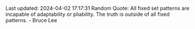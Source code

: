 Last updated: 2024-04-02 17:17:31
Random Quote: All fixed set patterns are incapable of adaptability or pliability. The truth is outside of all fixed patterns. - Bruce Lee